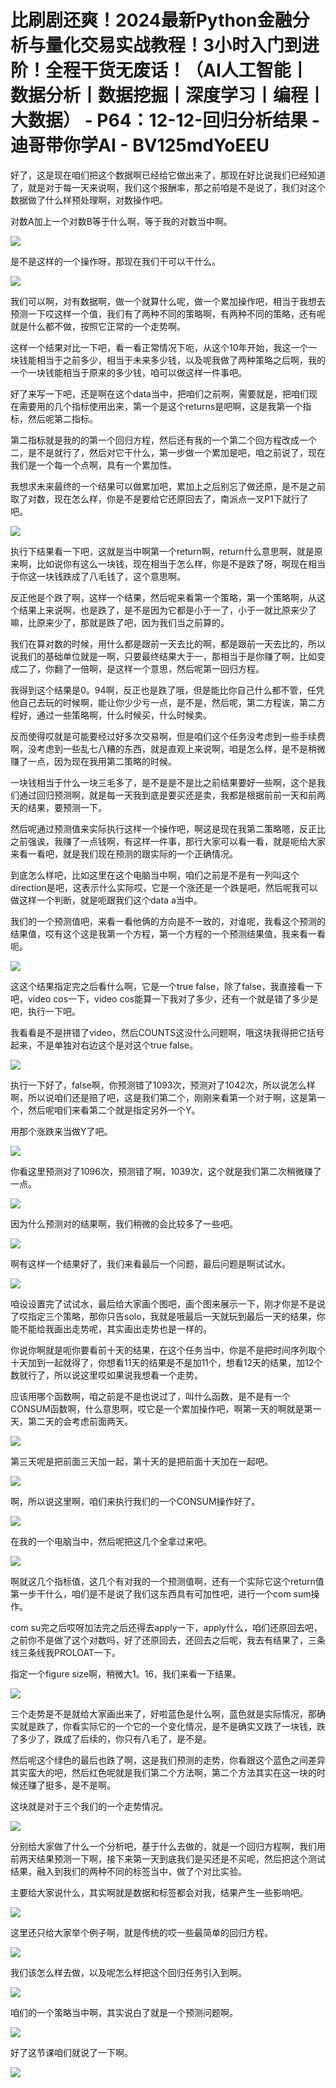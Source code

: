 # 比刷剧还爽！2024最新Python金融分析与量化交易实战教程！3小时入门到进阶！全程干货无废话！（AI人工智能丨数据分析丨数据挖掘丨深度学习丨编程丨大数据） - P64：12-12-回归分析结果 - 迪哥带你学AI - BV125mdYoEEU

好了，这是现在咱们把这个数据啊已经给它做出来了，那现在好比说我们已经知道了，就是对于每一天来说啊，我们这个报酬率，那之前咱是不是说了，我们对这个数据做了什么样预处理啊，对数操作吧。

对数A加上一个对数B等于什么啊，等于我的对数当中啊。

![](img/ec8ef05f4f09853c14200da7287f6e37_1.png)

是不是这样的一个操作呀，那现在我们干可以干什么。

![](img/ec8ef05f4f09853c14200da7287f6e37_3.png)

我们可以啊，对有数据啊，做一个就算什么呢，做一个累加操作吧，相当于我想去预测一下哎这样一个值，我们有了两种不同的策略啊，有两种不同的策略，还有呢就是什么都不做，按照它正常的一个走势啊。

这样一个结果对比一下吧，看一看正常情况下呃，从这个10年开始，我这一个一块钱能相当于之前多少，相当于未来多少钱，以及呢我做了两种策略之后啊，我的一个一块钱能相当于原来的多少钱，咱可以做这样一件事吧。

好了来写一下吧，还是啊在这个data当中，把咱们之前啊，需要就是，把咱们现在需要用的几个指标使用出来，第一个是这个returns是吧啊，这是我第一个指标，然后呢第二指标。

第二指标就是我的的第一个回归方程，然后还有我的一个第二个回方程改成一个二，是不是就行了，然后对它干什么，第一步做一个累加是吧，咱之前说了，现在我们是一个每一个点啊，具有一个累加性。

我想求未来最终的一个结果可以做累加吧，累加上之后别忘了做还原，是不是之前取了对数，现在怎么样，你是不是要给它还原回去了，南派点一叉P1下就行了吧。



![](img/ec8ef05f4f09853c14200da7287f6e37_5.png)

执行下结果看一下吧，这就是当中啊第一个return啊，return什么意思啊，就是原来啊，比如说你有这么一块钱，现在相当于怎么样，你是不是跌了呀，啊现在相当于你这一块钱跌成了八毛钱了，这个意思啊。

反正他是个跌了啊，这样一个结果，然后呢来看第一个策略，第一个策略啊，从这个结果上来说啊，也是跌了，是不是因为它都是小于一了，小于一就比原来少了嘛，比原来少了，那就是跌了吧，因为我们当之前算的。

我们在算对数的时候，用什么都是跟前一天去比的啊，都是跟前一天去比的，所以说我们的基础单位就是一啊，只要最终结果大于一，那相当于是你赚了啊，比如变成二了，你翻了一倍啊，是这样一个意思，然后呢第一回归方程。

我得到这个结果是0。94啊，反正也是跌了哦，但是能比你自己什么都不管，任凭他自己去玩的时候啊，能让你少少亏一点，是不是，然后呢，第二方程诶，第二方程好，通过一些策略啊，什么时候买，什么时候卖。

反而使得哎就是可能要经过好多次交易啊，但是咱们这个任务没考虑到一些手续费啊，没考虑到一些乱七八糟的东西，就是直观上来说啊，咱是怎么样，是不是稍微赚了一点，因为现在我用第二策略的时候。

一块钱相当于什么一块三毛多了，是不是是不是比之前结果要好一些啊，这个是我们通过回归预测啊，就是每一天我到底是要买还是卖，我都是根据前前一天和前两天的结果，要预测一下。

然后呢通过预测值来实际执行这样一个操作吧，啊这是现在我第二策略嗯，反正比之前强诶，我赚了一点钱啊，有这样一件事，那行大家可以看一看，就是呃给大家来看一看吧，就是我们现在预测的跟实际的一个正确情况。

到底怎么样吧，比如这里在这个电脑当中啊，咱们之前是不是有一列叫这个direction是吧，这表示什么实际哎，它是一个涨还是一个跌是吧，然后呢我可以做这样一个判断，就是呃跟我们这个data a当中。

我们的一个预测值吧，来看一看他俩的方向是不一致的，对谁呢，我看这个预测的结果值，哎有这个这是我第一个方程，第一个方程的一个预测结果值，我来看一看呃。



![](img/ec8ef05f4f09853c14200da7287f6e37_7.png)

这这个结果指定完之后看什么啊，它是一个true false，除了false，我直接看一下吧，video cos一下，video cos能算一下我对了多少，还有一个就是错了多少是吧，执行一下吧。

我看看是不是拼错了video，然后COUNTS这没什么问题啊，哦这块我得把它括号起来，不是单独对右边这个是对这个true false。



![](img/ec8ef05f4f09853c14200da7287f6e37_9.png)

执行一下好了，false啊，你预测错了1093次，预测对了1042次，所以说怎么样啊，所以说咱们还是赔了吧，这是我们第二个，刚刚来看第一个对于啊，这是第一个，然后呢咱们来看第二个就是指定另外一个Y。

用那个涨跌来当做Y了吧。

![](img/ec8ef05f4f09853c14200da7287f6e37_11.png)

你看这里预测对了1096次，预测错了啊，1039次，这个就是我们第二次稍微赚了一点。

![](img/ec8ef05f4f09853c14200da7287f6e37_13.png)

因为什么预测对的结果啊，我们稍微的会比较多了一些吧。

![](img/ec8ef05f4f09853c14200da7287f6e37_15.png)

啊有这样一个结果好了，我们来看最后一个问题，最后问题是啊试试水。

![](img/ec8ef05f4f09853c14200da7287f6e37_17.png)

咱设设置完了试试水，最后给大家画个图吧，画个图来展示一下，刚才你是不是说了哎指定三个策略，那你只告solo，我就是哦最后一天就玩到最后一天的结果，你能不能给我画出走势呢，其实画出走势也是一样的。

你说你啊就是呃你要看前十天的结果，在这个任务当中，你是不是把时间序列取个十天加到一起就得了，你想看11天的结果是不是加11个，想看12天的结果，加12个数就行了，所以说这里哎如果说我想看一个走势。

应该用哪个函数啊，咱之前是不是也说过了，叫什么函数，是不是有一个CONSUM函数啊，什么意思啊，哎它是一个累加操作吧，啊第一天的啊就是第一天，第二天的会考虑前面两天。



![](img/ec8ef05f4f09853c14200da7287f6e37_19.png)

第三天呢是把前面三天加一起，第十天的是把前面十天加在一起吧。

![](img/ec8ef05f4f09853c14200da7287f6e37_21.png)

啊，所以说这里啊，咱们来执行我们的一个CONSUM操作好了。

![](img/ec8ef05f4f09853c14200da7287f6e37_23.png)

在我的一个电脑当中，然后呢把这几个全拿过来吧。

![](img/ec8ef05f4f09853c14200da7287f6e37_25.png)

啊就这几个指标值，这几个有对我的一个预测值啊，还有一个实际它这个return值第一步干什么，咱们是不是说了我们这东西具有可加性吧，进行一个com sum操作。

com su完之后哎呀加法完之后还得去apply一下，apply什么，咱们还原回去吧，之前你不是做了这个对数吗，好了还原回去，还回去之后呢，我去有结果了，三条线三条线我PROLOAT一下。

指定一个figure size啊，稍微大1。16，我们来看一下结果。

![](img/ec8ef05f4f09853c14200da7287f6e37_27.png)

三个走势是不是就给大家画出来了，好啦蓝色是什么啊，蓝色就是实际情况，那确实就是跌了，你看实际它的一个它的一个变化情况，是不是确实又跌了一块钱，跌了多少了，跌成了后续的，你只有八毛了，是不是。

然后呢这个绿色的最后也跌了啊，这是我们预测的走势，你看跟这个蓝色之间差异其实蛮大的吧，然后红色呢就是我们第二个方法啊，第二个方法其实在这一块的时候还赚了挺多，是不是啊。

这块就是对于三个我们的一个走势情况。

![](img/ec8ef05f4f09853c14200da7287f6e37_29.png)

分别给大家做了什么一个分析吧，基于什么去做的，就是一个回归方程啊，我们用前两天结果预测一下啊，接下来第一天到底我们是买还是不买呢，然后把这个测试结果，融入到我们的两种不同的标签当中，做了个对比实验。

主要给大家说什么，其实啊就是数据和标签都会对我，结果产生一些影响吧。

![](img/ec8ef05f4f09853c14200da7287f6e37_31.png)

这里还只给大家举个例子啊，就是传统的哎一些最简单的回归方程。

![](img/ec8ef05f4f09853c14200da7287f6e37_33.png)

我们该怎么样去做，以及呢怎么样把这个回归任务引入到啊。

![](img/ec8ef05f4f09853c14200da7287f6e37_35.png)

咱们的一个策略当中啊，其实说白了就是一个预测问题啊。

![](img/ec8ef05f4f09853c14200da7287f6e37_37.png)

好了这节课咱们就说了一下啊。

![](img/ec8ef05f4f09853c14200da7287f6e37_39.png)